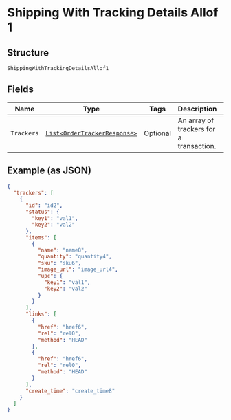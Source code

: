 
# Shipping With Tracking Details Allof 1

## Structure

`ShippingWithTrackingDetailsAllof1`

## Fields

| Name | Type | Tags | Description | Getter | Setter |
|  --- | --- | --- | --- | --- | --- |
| `Trackers` | [`List<OrderTrackerResponse>`](../../doc/models/order-tracker-response.md) | Optional | An array of trackers for a transaction. | List<OrderTrackerResponse> getTrackers() | setTrackers(List<OrderTrackerResponse> trackers) |

## Example (as JSON)

```json
{
  "trackers": [
    {
      "id": "id2",
      "status": {
        "key1": "val1",
        "key2": "val2"
      },
      "items": [
        {
          "name": "name8",
          "quantity": "quantity4",
          "sku": "sku6",
          "image_url": "image_url4",
          "upc": {
            "key1": "val1",
            "key2": "val2"
          }
        }
      ],
      "links": [
        {
          "href": "href6",
          "rel": "rel0",
          "method": "HEAD"
        },
        {
          "href": "href6",
          "rel": "rel0",
          "method": "HEAD"
        }
      ],
      "create_time": "create_time8"
    }
  ]
}
```

